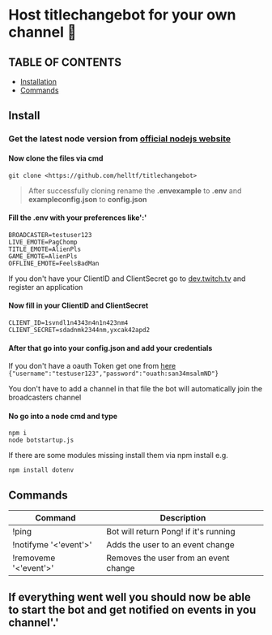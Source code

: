 # Host titlechangebot for your own channel :robot:

## TABLE OF CONTENTS

- [Installation](#Install)
- [Commands](#Commands)

## Install

### Get the latest node version from [official nodejs website](https://nodejs.org/en/download/)

#### Now clone the files via cmd

```
git clone <https://github.com/helltf/titlechangebot>
```

>After successfully cloning rename the __.envexample__ to __.env__ and __exampleconfig.json__ to __config.json__

#### Fill the .env with your preferences like':'

```
BROADCASTER=testuser123
LIVE_EMOTE=PagChomp
TITLE_EMOTE=AlienPls
GAME_EMOTE=AlienPls
OFFLINE_EMOTE=FeelsBadMan
```

If you don't  have your ClientID and ClientSecret go to [dev.twitch.tv](https.dev.twitch.tv) and register an application

#### Now fill in your ClientID and ClientSecret

```
CLIENT_ID=1svndl1n4343n4n1n423nm4
CLIENT_SECRET=sdadnmk2344nm,yxcak42apd2
```

#### After that go into your config.json and add your credentials

If you don't have a oauth Token get one from [here](https://twitchapps.com/tmi/)
```{"username":"testuser123","password":"ouath:san34msalmND"}```

You don't have to add a channel in that file the bot will automatically join the broadcasters channel

#### No go into a node cmd and type

```
npm i
node botstartup.js
```

If there are some modules missing install them via npm install e.g.

```
npm install dotenv
```

## Commands

Command|Description
--------------|-----------------------
!ping|Bot will return Pong! if it's running
!notifyme '<'event'>'| Adds the user to an event change
!removeme '<'event'>'| Removes the user from an event change

## If everything went well you should now be able to start the bot and get notified on events in you channel'.'
